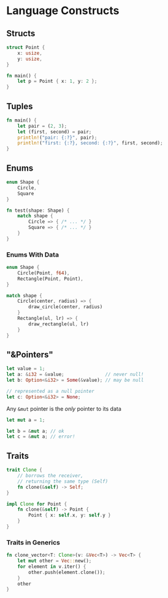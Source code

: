 # Language Constructs

## Structs

```rust
struct Point {
    x: usize,
    y: usize,
}

fn main() {
    let p = Point { x: 1, y: 2 };
}
```

## Tuples

```rust
fn main() {
    let pair = (2, 3);
    let (first, second) = pair;
    println!("pair: {:?}", pair);
    println!("first: {:?}, second: {:?}", first, second);
}
```

## Enums

```rust
enum Shape {
    Circle,
    Square
}

fn test(shape: Shape) {
    match shape {
        Circle => { /* ... */ }
        Square => { /* ... */ }
    }
}
```

### Enums With Data

```rust
enum Shape {
    Circle(Point, f64),
    Rectangle(Point, Point),
}

match shape {
    Circle(center, radius) => {
        draw_circle(center, radius)
    }
    Rectangle(ul, lr) => {
        draw_rectangle(ul, lr)
    }
}
```

## "&Pointers"

```rust
let value = 1;
let a: &i32 = &value;               // never null!
let b: Option<&i32> = Some(&value); // may be null

// represented as a null pointer
let c: Option<&i32> = None;
```

Any `&mut` pointer is the *only* pointer to its data

```rust
let mut a = 1;

let b = &mut a; // ok
let c = &mut a; // error!
```

## Traits

```rust
trait Clone {
    // borrows the receiver,
    // returning the same type (Self)
    fn clone(&self) -> Self;
}

impl Clone for Point {
    fn clone(&self) -> Point {
        Point { x: self.x, y: self.y }
    }
}
```

### Traits in Generics

```rust
fn clone_vector<T: Clone>(v: &Vec<T>) -> Vec<T> {
    let mut other = Vec::new();
    for element in v.iter() {
        other.push(element.clone());
    }
    other
}
```

